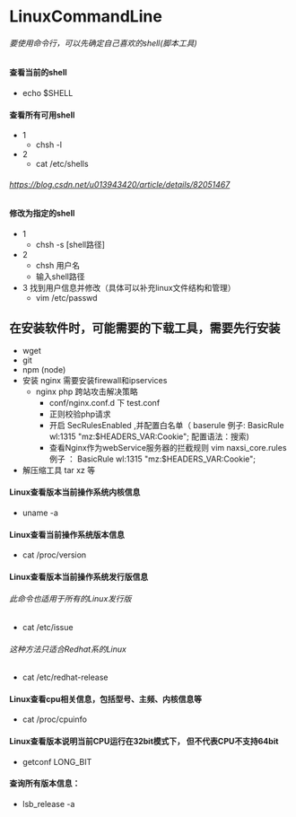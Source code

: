 # LinuxCommandLine
###### 要使用命令行，可以先确定自己喜欢的shell(脚本工具)
#### 查看当前的shell
 - echo $SHELL
#### 查看所有可用shell
 - 1 
    - chsh -l
 - 2
    - cat /etc/shells
###### https://blog.csdn.net/u013943420/article/details/82051467
#### 修改为指定的shell
 - 1 
   - chsh -s [shell路径]
 - 2
   - chsh 用户名
   - 输入shell路径
 - 3 找到用户信息并修改（具体可以补充linux文件结构和管理）
   - vim /etc/passwd
## 在安装软件时，可能需要的下载工具，需要先行安装
 - wget
 - git
 - npm (node)
 - 安装 nginx 需要安装firewall和ipservices
   - nginx php 跨站攻击解决策略
      - conf/nginx.conf.d 下 test.conf
      - 正则校验php请求
      - 开启 SecRulesEnabled ,并配置白名单（
        baserule 例子: BasicRule wl:1315 "mz:$HEADERS_VAR:Cookie";
        配置语法：搜索)
      - 查看Nginx作为webService服务器的拦截规则 vim naxsi_core.rules
         例子 ： BasicRule wl:1315 "mz:$HEADERS_VAR:Cookie";
 - 解压缩工具  tar  xz 等
#### Linux查看版本当前操作系统内核信息
 - uname -a
#### Linux查看当前操作系统版本信息
 - cat /proc/version
#### Linux查看版本当前操作系统发行版信息
 ###### 此命令也适用于所有的Linux发行版
 - cat /etc/issue  
 ###### 这种方法只适合Redhat系的Linux
 - cat /etc/redhat-release
#### Linux查看cpu相关信息，包括型号、主频、内核信息等
 - cat /proc/cpuinfo
#### Linux查看版本说明当前CPU运行在32bit模式下， 但不代表CPU不支持64bit
 - getconf LONG_BIT
#### 查询所有版本信息：
 - lsb_release -a
